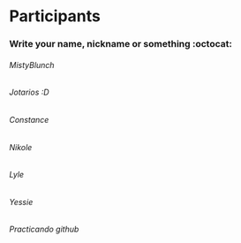 # Participants
### Write your name, nickname or something :octocat:

###### MistyBlunch

###### Jotarios :D

###### Constance

###### Nikole

###### Lyle

###### Yessie

###### Practicando github
